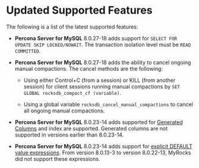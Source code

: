 # Updated Supported Features

The following is a list of the latest supported features:

* **Percona Server for MySQL** 8.0.27-18 adds support for `SELECT FOR UPDATE SKIP LOCKED/NOWAIT`. The transaction isolation level must be `READ COMMITTED`.

* **Percona Server for MySQL** 8.0.27-18 adds the ability to cancel ongoing manual compactions. The cancel methods are the following:

    * Using either Control+C (from a session) or KILL (from another session) for client sessions running manual compactions by `SET GLOBAL rocksdb_compact_cf (variable)`.

    * Using a global variable `rocksdb_cancel_manual_compactions` to cancel all ongoing manual compactions.

* **Percona Server for MySQL** 8.0.23-14 adds supported for [Generated Columns](https://dev.mysql.com/doc/refman/8.0/en/create-table-generated-columns.html) and index are supported. Generated columns are not supported in versions earlier than 8.0.23-14.

* **Percona Server for MySQL** 8.0.23-14 adds support for [explicit DEFAULT value expressions](https://dev.mysql.com/doc/refman/8.0/en/data-type-defaults.html). From version 8.0.13-3 to version 8.0.22-13, MyRocks did not support these expressions.
